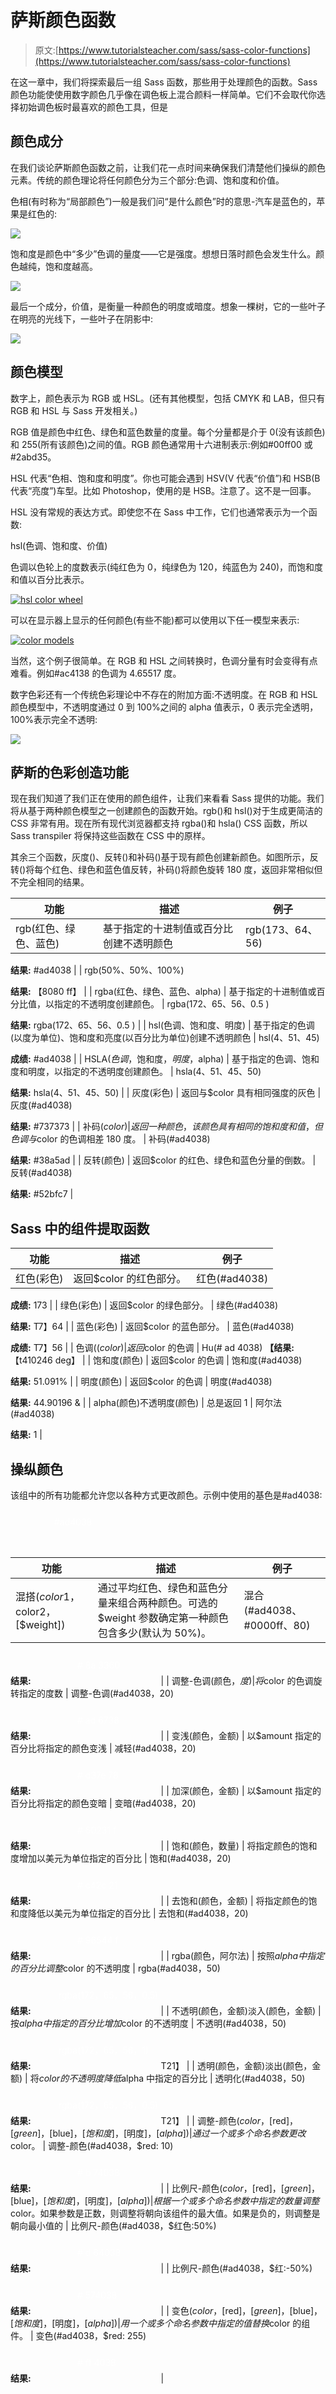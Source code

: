 # 萨斯颜色函数

> 原文:[https://www.tutorialsteacher.com/sass/sass-color-functions](https://www.tutorialsteacher.com/sass/sass-color-functions)

在这一章中，我们将探索最后一组 Sass 函数，那些用于处理颜色的函数。Sass 颜色功能使使用数字颜色几乎像在调色板上混合颜料一样简单。它们不会取代你选择初始调色板时最喜欢的颜色工具，但是

## 颜色成分

在我们谈论萨斯颜色函数之前，让我们花一点时间来确保我们清楚他们操纵的颜色元素。传统的颜色理论将任何颜色分为三个部分:色调、饱和度和价值。

色相(有时称为“局部颜色”)一般是我们问“是什么颜色”时的意思-汽车是蓝色的，苹果是红色的:

[![](img/1b71b99486e37561b8396f1b807ef2c0.png)](../../Content/images/sass/hue-color.png)

饱和度是颜色中“多少”色调的量度——它是强度。想想日落时颜色会发生什么。颜色越纯，饱和度越高。

[![](img/a0606d3183b508ceb610d7f42c7ebbe6.png)](../../Content/images/sass/saturation-color.png)

最后一个成分，价值，是衡量一种颜色的明度或暗度。想象一棵树，它的一些叶子在明亮的光线下，一些叶子在阴影中:

[![](img/a708968464e5e079d4db6f116a6aebd0.png)](../../Content/images/sass/value-color.png)

## 颜色模型

数字上，颜色表示为 RGB 或 HSL。(还有其他模型，包括 CMYK 和 LAB，但只有 RGB 和 HSL 与 Sass 开发相关。)

RGB 值是颜色中红色、绿色和蓝色数量的度量。每个分量都是介于 0(没有该颜色)和 255(所有该颜色)之间的值。RGB 颜色通常用十六进制表示:例如#00ff00 或#2abd35。

HSL 代表“色相、饱和度和明度”。你也可能会遇到 HSV(V 代表“价值”)和 HSB(B 代表“亮度”)车型。比如 Photoshop，使用的是 HSB。注意了。这不是一回事。

HSL 没有常规的表达方式。即使您不在 Sass 中工作，它们也通常表示为一个函数:

hsl(色调、饱和度、价值)

色调以色轮上的度数表示(纯红色为 0，纯绿色为 120，纯蓝色为 240)，而饱和度和值以百分比表示。

[![hsl color wheel](img/36a838ad18b9136fbebda501a9ba937e.png)](../../Content/images/sass/hsl-wheel.png)

可以在显示器上显示的任何颜色(有些不能)都可以使用以下任一模型来表示:

[![color models](img/24d020adf62ad881677f6982ebe9e690.png)](../../Content/images/sass/color-models.png)

当然，这个例子很简单。在 RGB 和 HSL 之间转换时，色调分量有时会变得有点难看。例如#ac4138 的色调为 4.65517 度。

数字色彩还有一个传统色彩理论中不存在的附加方面:不透明度。在 RGB 和 HSL 颜色模型中，不透明度通过 0 到 100%之间的 alpha 值表示，0 表示完全透明，100%表示完全不透明:

[![](img/1f9e3fb39ef33f0882b4ba299009f033.png)](../../Content/images/sass/opecity.png)

## 萨斯的色彩创造功能

现在我们知道了我们正在使用的颜色组件，让我们来看看 Sass 提供的功能。我们将从基于两种颜色模型之一创建颜色的函数开始。rgb()和 hsl()对于生成更简洁的 CSS 非常有用。现在所有现代浏览器都支持 rgba()和 hsla() CSS 函数，所以 Sass transpiler 将保持这些函数在 CSS 中的原样。

其余三个函数，灰度()、反转()和补码()基于现有颜色创建新颜色。如图所示，反转()将每个红色、绿色和蓝色值反转，补码()将颜色旋转 180 度，返回非常相似但不完全相同的结果。

| 功能 | 描述 | 例子 |
| --- | --- | --- |
| rgb(红色、绿色、蓝色) | 基于指定的十进制值或百分比创建不透明颜色 | rgb(173、64、56)

**结果:**
#ad4038 |
| rgb(50%、50%、100%)

**结果:**
【8080 ff】 |
| rgba(红色、绿色、蓝色、alpha) | 基于指定的十进制值或百分比值，以指定的不透明度创建颜色。 | rgba(172、65、56、0.5 )

**结果:**
rgba(172、65、56、0.5 ) |
| hsl(色调、饱和度、明度) | 基于指定的色调(以度为单位)、饱和度和亮度(以百分比为单位)创建不透明颜色 | hsl(4、51、45)

**成绩:**
#ad4038 |
| HSLA($色调，$饱和度，$明度，$alpha) | 基于指定的色调、饱和度和明度，以指定的不透明度创建颜色。 | hsla(4、51、45、50)

**结果:**
hsla(4、51、45、50) |
| 灰度(彩色) | 返回与$color 具有相同强度的灰色 | 灰度(#ad4038)

**结果:**
#737373 |
| 补码($color) | 返回一种颜色，该颜色具有相同的饱和度和值，但色调与$color 的色调相差 180 度。 | 补码(#ad4038)

**结果:**
#38a5ad |
| 反转(颜色) | 返回$color 的红色、绿色和蓝色分量的倒数。 | 反转(#ad4038)

**结果:**
#52bfc7 |

## Sass 中的组件提取函数

| 功能 | 描述 | 例子 |
| --- | --- | --- |
| 红色(彩色) | 返回$color 的红色部分。 | 红色(#ad4038)

**成绩:**
173 |
| 绿色(彩色) | 返回$color 的绿色部分。 | 绿色(#ad4038)

**结果:**
T7】64 |
| 蓝色(彩色) | 返回$color 的蓝色部分。 | 蓝色(#ad4038)

**成绩:**
T7】56 |
| 色调(($color) | 返回$color 的色调 | Hu(# ad 4038)
**【结果:**
【t410246 deg】 |
| 饱和度(颜色) | 返回$color 的色调 | 饱和度(#ad4038)

**结果:**
51.091% |
| 明度(颜色) | 返回$color 的色调 | 明度(#ad4038)

**结果:**
44.90196 & |
| alpha(颜色)不透明度(颜色) | 总是返回 1 | 阿尔法(#ad4038)

**结果:**
1 |

## 操纵颜色

该组中的所有功能都允许您以各种方式更改颜色。示例中使用的基色是#ad4038:

<svg height="60" width="200"><g transform="translate(0,0)"><text x="70" y="25" fill="#fff">#ad4038</text></g></svg>

| 功能 | 描述 | 例子 |
| --- | --- | --- |
| 混搭($color1，$color2，[$weight]) | 通过平均红色、绿色和蓝色分量来组合两种颜色。可选的$weight 参数确定第一种颜色包含多少(默认为 50%)。 | 混合(#ad4038、#0000ff、80)

**结果:**
<svg height="50" width="200"><g transform="translate(0,0)"><text x="70" y="25" fill="#fff"># 8a 3360</text></g></svg> |
| 调整-色调(颜色，$度) | 将$color 的色调旋转指定的度数 | 调整-色调(#ad4038，20)

**结果:**
<svg height="50" width="200"><g transform="translate(0,0)"><text x="70" y="25" fill="#fff"># ad 6738</text></g></svg> |
| 变浅(颜色，金额) | 以$amount 指定的百分比将指定的颜色变浅 | 减轻(#ad4038，20)

**结果:**
<svg height="50" width="200"><g transform="translate(0,0)"><text x="70" y="25" fill="#fff"># d37e 78</text></g></svg> |
| 加深(颜色，金额) | 以$amount 指定的百分比将指定的颜色变暗 | 变暗(#ad4038，20)

**结果:**
<svg height="50" width="200"><g transform="translate(0,0)"><text x="70" y="25" fill="#fff"># 60231 f</text></g></svg> |
| 饱和(颜色，数量) | 将指定颜色的饱和度增加以美元为单位指定的百分比 | 饱和(#ad4038，20)

**结果:**
<svg height="50" width="200"><g transform="translate(0,0)"><text x="70" y="25" fill="#fff"># c42c 21</text></g></svg> |
| 去饱和(颜色，金额) | 将指定颜色的饱和度降低以美元为单位指定的百分比 | 去饱和(#ad4038，20)

**结果:**
<svg height="50" width="200"><g transform="translate(0,0)"><text x="70" y="25" fill="#fff"># 96544 f</text></g></svg> |
| rgba(颜色，阿尔法) | 按照$alpha 中指定的百分比调整$color 的不透明度 | rgba(#ad4038，50)

**结果:**
<svg height="50" width="200"><g transform="translate(0,0)"><text x="40" y="25" fill="#fff">rgba(172，65，56，0.5)</text></g></svg> |
| 不透明(颜色，金额)淡入(颜色，金额) | 按$alpha 中指定的百分比增加$color 的不透明度 | 不透明(#ad4038，50)

**结果:**
<svg height="50" width="200"><g transform="translate(0,0)"><text x="40" y="25" fill="#fff">rgba(172，65，56，1)</text></g></svg> T21】 |
| 透明(颜色，金额)淡出(颜色，金额) | 将$color 的不透明度降低$alpha 中指定的百分比 | 透明化(#ad4038，50)

**结果:**
<svg height="50" width="200"><g transform="translate(0,0)"><text x="40" y="25" fill="#fff">rgba(172，65，56，0.5)</text></g></svg> T21】 |
| 调整-颜色($color，[$red]，[$green]，[$blue]，[$饱和度]，[$明度]，[$alpha]) | 通过一个或多个命名参数更改$color。 | 调整-颜色(#ad4038，$red: 10)

**结果:**
<svg height="50" width="200"><g transform="translate(0,0)"><text x="70" y="25" fill="#fff"># b 74038</text></g></svg> |
| 比例尺-颜色($color，[$red]，[$green]，[$blue]，[$饱和度]，[$明度]，[$alpha]) | 根据一个或多个命名参数中指定的数量调整$color。如果参数是正数，则调整将朝向该组件的最大值。如果是负的，则调整是朝向最小值的 | 比例尺-颜色(#ad4038，$红色:50%)

**结果:**
<svg height="50" width="200"><g transform="translate(0,0)"><text x="70" y="25" fill="#fff"># d 64038</text></g></svg> |
| 比例尺-颜色(#ad4038，$红:-50%)

**结果:**
<svg height="50" width="200"><g transform="translate(0,0)"><text x="70" y="25" fill="#fff"># 574038</text></g></svg> |
| 变色($color，[$red]，[$green]，[$blue]，[$饱和度]，[$明度]，[$alpha]) | 用一个或多个命名参数中指定的值替换$color 的组件。 | 变色(#ad4038，$red: 255)

**结果:**
<svg height="50" width="200"><g transform="translate(0,0)"><text x="70" y="25" fill="#fff"># ff 4038</text></g></svg> |